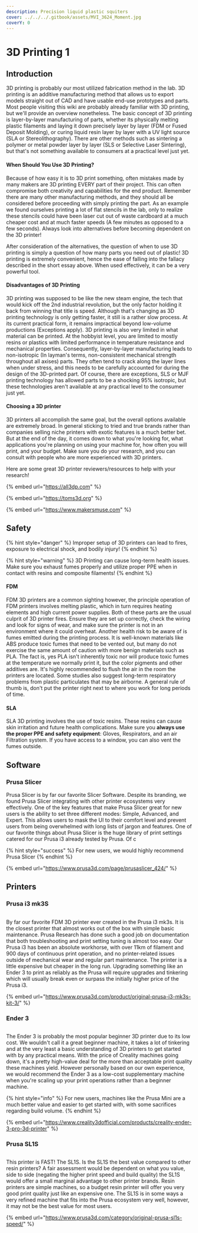 ```yaml
---
description: Precision liquid plastic squiters
cover: ../../../.gitbook/assets/MVI_3624_Moment.jpg
coverY: 0
---
```


# 3D Printing 1

## Introduction

3D printing is probably our most utilized fabrication method in the lab. 3D printing is an additive manufacturing method that allows us to export models straight out of CAD and have usable end-use prototypes and parts. Most people visiting this wiki are probably already familiar with 3D printing, but we'll provide an overview nonetheless. The basic concept of 3D printing is layer-by-layer manufacturing of parts, whether its physically melting plastic filaments and laying it down precisely layer by layer (FDM or Fused Deposit Molding), or curing liquid resin layer by layer with a UV light source (SLA or Stereolithography). There are other methods such as sintering a polymer or metal powder layer by layer (SLS or Selective Laser Sintering), but that's not something available to consumers at a practical level just yet.&#x20;

#### When Should You Use 3D Printing?

Because of how easy it is to 3D print something, often mistakes made by many makers are 3D printing EVERY part of their project. This can often compromise both creativity and capabilities for the end product. Remember there are many other manufacturing methods, and they should all be considered before proceeding with simply printing the part. As an example we found ourselves printing a lot of flat stencils in the lab, only to realize these stencils could have been laser cut out of waste cardboard at a much cheaper cost and at much faster speeds (A few minutes as opposed to a few seconds). Always look into alternatives before becoming dependent on the 3D printer!

After consideration of the alternatives, the question of when to use 3D printing is simply a question of how many parts you need out of plastic! 3D printing is extremely convenient, hence the ease of falling into the fallacy described in the short essay above. When used effectively, it can be a very powerful tool.&#x20;

#### Disadvantages of 3D Printing

3D printing was supposed to be like the new steam engine, the tech that would kick off the 2nd industrial revolution, but the only factor holding it back from winning that title is speed. Although that's changing as 3D printing technology is only getting faster, it still is a rather slow process. At its current practical form, it remains impractical beyond low-volume productions (Exceptions apply). 3D printing is also very limited in what material can be printed. At the hobbyist level, you are limited to mostly resins or plastics with limited performance in temperature resistance and mechanical properties. Consequently, layer-by-layer manufacturing leads to non-isotropic (In layman's terms, non-consistent mechanical strength throughout all axises) parts. They often tend to crack along the layer lines when under stress, and this needs to be carefully accounted for during the design of the 3D-printed part. Of course, there are exceptions, SLS or MJF printing technology has allowed parts to be a shocking 95% isotropic, but these technologies aren't available at any practical level to the consumer just yet.&#x20;

#### Choosing a 3D printer

3D printers all accomplish the same goal, but the overall options available are extremely broad. In general sticking to tried and true brands rather than companies selling niche printers with exotic features is a much better bet. But at the end of the day, it comes down to what you're looking for, what applications you're planning on using your machine for, how often you will print, and your budget. Make sure you do your research, and you can consult with people who are more experienced with 3D printers.&#x20;

Here are some great 3D printer reviewers/resources to help with your research!

{% embed url="https://all3dp.com" %}

{% embed url="https://toms3d.org" %}

{% embed url="https://www.makersmuse.com" %}

## Safety

{% hint style="danger" %}
Improper setup of 3D printers can lead to fires, exposure to electrical shock, and bodily injury!
{% endhint %}

{% hint style="warning" %}
3D Printing can cause long-term health issues. Make sure you exhaust fumes properly and utilize proper PPE when in contact with resins and composite filaments!
{% endhint %}

#### FDM

FDM 3D printers are a common sighting however, the principle operation of FDM printers involves melting plastic, which in turn requires heating elements and high current power supplies. Both of these parts are the usual culprit of 3D printer fires. Ensure they are set up correctly, check the wiring and look for signs of wear, and make sure the printer is not in an environment where it could overheat. Another health risk to be aware of is fumes emitted during the printing process. It is well-known materials like ABS produce toxic fumes that need to be vented out, but many do not exercise the same amount of caution with more benign materials such as PLA. The fact is, yes PLA isn't inherently toxic nor will produce toxic fumes at the temperature we normally print it, but the color pigments and other additives are. It's highly recommended to flush the air in the room the printers are located. Some studies also suggest long-term respiratory problems from plastic particulates that may be airborne. A  general rule of thumb is, don't put the printer right next to where you work for long periods of time.&#x20;

#### SLA

SLA 3D printing involves the use of toxic resins. These resins can cause skin irritation and future health complications. Make sure you **always use the proper PPE and safety equipment**: Gloves, Respirators, and an air Filtration system. If you have access to a window, you can also vent the fumes outside.&#x20;

## Software

### Prusa Slicer

Prusa Slicer is by far our favorite Slicer Software. Despite its branding, we found Prusa Slicer integrating with other printer ecosystems very effectively. One of the key features that make Prusa Slicer great for new users is the ability to set three different modes: Simple, Advanced, and Expert. This allows users to mask the UI to their comfort level and prevent users from being overwhelmed with long lists of jargon and features. One of our favorite things about Prusa Slicer is the huge library of print settings catered for our Prusa i3 already tested by Prusa. Of c

{% hint style="success" %}
For new users, we would highly recommend Prusa Slicer
{% endhint %}

{% embed url="https://www.prusa3d.com/page/prusaslicer_424/" %}

## Printers

### Prusa i3 mk3S

<figure><img src="../../../.gitbook/assets/2365.jpg" alt=""><figcaption></figcaption></figure>

By far our favorite FDM 3D printer ever created in the Prusa i3 mk3s. It is the closest printer that almost works out of the box with simple basic maintenance. Prusa Research has done such a good job on documentation that both troubleshooting and print setting tuning is almost too easy. Our Prusa i3 has been an absolute workhorse, with over 11km of filament and 900 days of continuous print operation, and no printer-related issues outside of mechanical wear and regular part maintenance. The printer is a little expensive but cheaper in the long run. Upgrading something like an Ender 3 to print as reliably as the Prusa will require upgrades and tinkering which will usually break even or surpass the initially higher price of the Prusa i3.&#x20;

{% embed url="https://www.prusa3d.com/product/original-prusa-i3-mk3s-kit-3/" %}

### Ender 3

<figure><img src="../../../.gitbook/assets/61L4aoIqYOL.jpg" alt=""><figcaption></figcaption></figure>

The Ender 3 is probably the most popular beginner 3D printer due to its low cost. We wouldn't call it a great beginner machine, it takes a lot of tinkering and at the very least a basic understanding of 3D printers to get started with by any practical means. With the price of Creality machines going down, it's a pretty high-value deal for the more than acceptable print quality these machines yield. However personally based on our own experience, we would recommend the Ender 3 as a low-cost supplementary machine when you're scaling up your print operations rather than a beginner machine.&#x20;

{% hint style="info" %}
For new users, machines like the Prusa Mini are a much better value and easier to get started with, with some sacrifices regarding build volume.&#x20;
{% endhint %}

{% embed url="https://www.creality3dofficial.com/products/creality-ender-3-pro-3d-printer" %}

### Prusa SL1S

<figure><img src="../../../.gitbook/assets/229 (1).jpg" alt=""><figcaption></figcaption></figure>

This printer is FAST! The SL1S. Is the SL1S the best value compared to other resin printers? A fair assessment would be dependent on what you value, side to side (negating the higher print speed and build quality) the SL1S would offer a small marginal advantage to other printer brands. Resin printers are simple machines, so a budget resin printer will offer you very good print quality just like an expensive one. The SL1S is in some ways a very refined machine that fits into the Prusa ecosystem very well, however, it may not be the best value for most users.&#x20;

{% embed url="https://www.prusa3d.com/category/original-prusa-sl1s-speed/" %}
